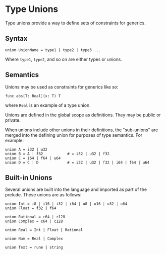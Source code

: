 # Type Unions
Type unions provide a way to define sets of constraints for generics.

## Syntax
```
union UnionName = type1 | type2 | type3 ...
```
Where `type1`, `type2`, and so on are either types or unions.

## Semantics
Unions may be used as constraints for generics like so:

```
func abs[T: Real](x: T) T
```

where `Real` is an example of a type union.

Unions are defined in the global scope as definitions.  They may be public or private.

When unions include other unions in their definitions, the "sub-unions" are merged into the defining union for purposes of type semantics.  For example:

```
union A = i32 | u32
union B = A | f32           # = i32 | u32 | f32
union C = i64 | f64 | u64
union D = C | D             # = i32 | u32 | f32 | i64 | f64 | u64
```

## Built-in Unions
Several unions are built into the language and imported as part of the prelude.  These unions are as follows:

```
union Int = i8 | i16 | i32 | i64 | u8 | u16 | u32 | u64
union Float = f32 | f64

union Rational = r64 | r128
union Complex = c64 | c128

union Real = Int | Float | Rational

union Num = Real | Complex

union Text = rune | string
```

